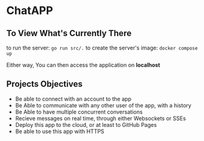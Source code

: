 # ChatAPP

## To View What's Currently There 

to run the server: `go run src/.`
to create the server's image: `docker compose up`

Either way, You can then access the application on **localhost**

## Projects Objectives

- Be able to connect with an account to the app
- Be Able to communicate with any other user of the app, with a history
- Be Able to have multiple concurrent conversations
- Recieve messages on real time, through either Websockets or SSEs
- Deploy this app to the cloud, or at least to GitHub Pages
- Be able to use this app with HTTPS
